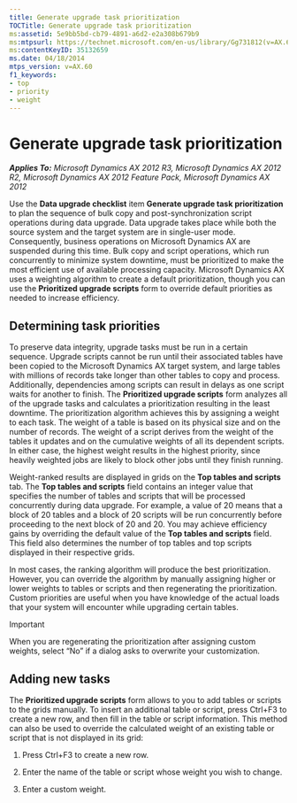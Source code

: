 ```yaml
---
title: Generate upgrade task prioritization
TOCTitle: Generate upgrade task prioritization
ms:assetid: 5e9bb5bd-cb79-4891-a6d2-e2a308b679b9
ms:mtpsurl: https://technet.microsoft.com/en-us/library/Gg731812(v=AX.60)
ms:contentKeyID: 35132659
ms.date: 04/18/2014
mtps_version: v=AX.60
f1_keywords:
- top
- priority
- weight
---
```


# Generate upgrade task prioritization 


_**Applies To:** Microsoft Dynamics AX 2012 R3, Microsoft Dynamics AX 2012 R2, Microsoft Dynamics AX 2012 Feature Pack, Microsoft Dynamics AX 2012_

Use the **Data upgrade checklist** item **Generate upgrade task prioritization** to plan the sequence of bulk copy and post-synchronization script operations during data upgrade. Data upgrade takes place while both the source system and the target system are in single-user mode. Consequently, business operations on Microsoft Dynamics AX are suspended during this time. Bulk copy and script operations, which run concurrently to minimize system downtime, must be prioritized to make the most efficient use of available processing capacity. Microsoft Dynamics AX uses a weighting algorithm to create a default prioritization, though you can use the **Prioritized upgrade scripts** form to override default priorities as needed to increase efficiency.

## Determining task priorities

To preserve data integrity, upgrade tasks must be run in a certain sequence. Upgrade scripts cannot be run until their associated tables have been copied to the Microsoft Dynamics AX target system, and large tables with millions of records take longer than other tables to copy and process. Additionally, dependencies among scripts can result in delays as one script waits for another to finish. The **Prioritized upgrade scripts** form analyzes all of the upgrade tasks and calculates a prioritization resulting in the least downtime. The prioritization algorithm achieves this by assigning a weight to each task. The weight of a table is based on its physical size and on the number of records. The weight of a script derives from the weight of the tables it updates and on the cumulative weights of all its dependent scripts. In either case, the highest weight results in the highest priority, since heavily weighted jobs are likely to block other jobs until they finish running.

Weight-ranked results are displayed in grids on the **Top tables and scripts** tab. The **Top tables and scripts** field contains an integer value that specifies the number of tables and scripts that will be processed concurrently during data upgrade. For example, a value of 20 means that a block of 20 tables and a block of 20 scripts will be run concurrently before proceeding to the next block of 20 and 20. You may achieve efficiency gains by overriding the default value of the **Top tables and scripts** field. This field also determines the number of top tables and top scripts displayed in their respective grids.

In most cases, the ranking algorithm will produce the best prioritization. However, you can override the algorithm by manually assigning higher or lower weights to tables or scripts and then regenerating the prioritization. Custom priorities are useful when you have knowledge of the actual loads that your system will encounter while upgrading certain tables.


> [!IMPORTANT]
> <P>When you are regenerating the prioritization after assigning custom weights, select “No” if a dialog asks to overwrite your customization.</P>



## Adding new tasks

The **Prioritized upgrade scripts** form allows to you to add tables or scripts to the grids manually. To insert an additional table or script, press Ctrl+F3 to create a new row, and then fill in the table or script information. This method can also be used to override the calculated weight of an existing table or script that is not displayed in its grid:

1.  Press Ctrl+F3 to create a new row.

2.  Enter the name of the table or script whose weight you wish to change.

3.  Enter a custom weight.

  


